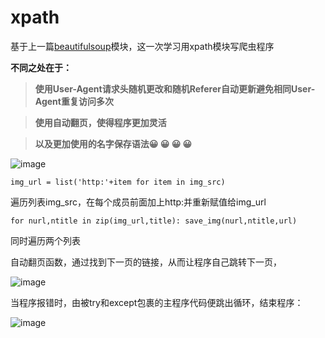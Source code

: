 # xpath
基于上一篇[beautifulsoup](https://github.com/Kent-Griffith/Crawler_BeautifulSoup)模块，这一次学习用xpath模块写爬虫程序

**不同之处在于：**

>**使用User-Agent请求头随机更改和随机Referer自动更新避免相同User-Agent重复访问多次**

>**使用自动翻页，使得程序更加灵活**

>**以及更加使用的名字保存语法:grinning:	 :grinning:	:grinning:	:grinning:**

![image](https://user-images.githubusercontent.com/97998239/156747550-8f3bad92-362a-46de-bdea-af8d43c8314a.png)

`img_url = list('http:'+item for item in img_src)` 

遍历列表img_src，在每个成员前面加上http:并重新赋值给img_url

`for nurl,ntitle in zip(img_url,title):
save_img(nurl,ntitle,url)`

同时遍历两个列表

自动翻页函数，通过找到下一页的链接，从而让程序自己跳转下一页，

![image](https://user-images.githubusercontent.com/97998239/156748219-4d348614-a91a-4c7f-86af-24712f4a4f25.png)


当程序报错时，由被try和except包裹的主程序代码便跳出循环，结束程序：


![image](https://user-images.githubusercontent.com/97998239/156748605-2876d8b1-4463-408c-9488-2a0dec4b0902.png)



